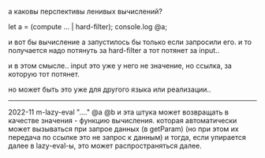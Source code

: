 а каковы перспективы ленивых вычислений?

let a = (compute ... | hard-filter);
console.log @a;

и вот бы вычисление a запустилось бы только если запросили его.
и то получается надо потянуть за hard-filter а тот потянет за input..

и в этом смысле.. input это уже у него не значение, но ссылка, за которую тот потянет.

но может быть это уже для другого языка или реализации..

**********
2022-11
m-lazy-eval "...." @a @b
и эта штука может возвращать в качестве значения - функцию вычисления.
которая автоматически может вызываться при запрое данных (в getParam) (но при этом их передача по ссылке это не запрос к данным)
и тогда, если упирается далее в lazy-eval-ы, это может распространяться далее.
